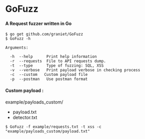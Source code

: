 # GoFuzz

#### A Request fuzzer written in Go 


```shell
$ go get github.com/graniet/GoFuzz
$ GoFuzz -h

Arguments:

  -h  --help      Print help information
  -r  --requests  File to API requests dump.
  -t  --type      Type of fuzzing: SQL, XSS
  -v  --verbose   Print payload verbose in checking process
  -c  --custom   Custom payload file
  -p  --postman   Use postman format
```

#### Custom payload :

example/payloads_custom/
+ payload.txt
+ detector.txt


```shell
$ GoFuzz -f example/requests.txt -t xss -c "example/payloads_custom/payload.txt"
```
